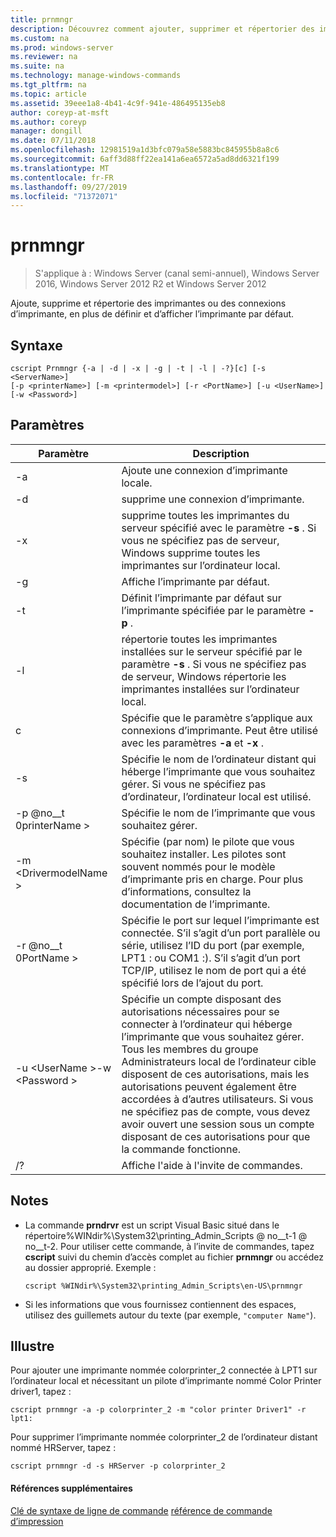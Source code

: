 ```yaml
---
title: prnmngr
description: Découvrez comment ajouter, supprimer et répertorier des imprimantes et des connexions.
ms.custom: na
ms.prod: windows-server
ms.reviewer: na
ms.suite: na
ms.technology: manage-windows-commands
ms.tgt_pltfrm: na
ms.topic: article
ms.assetid: 39eee1a8-4b41-4c9f-941e-486495135eb8
author: coreyp-at-msft
ms.author: coreyp
manager: dongill
ms.date: 07/11/2018
ms.openlocfilehash: 12981519a1d3bfc079a58e5883bc845955b8a8c6
ms.sourcegitcommit: 6aff3d88ff22ea141a6ea6572a5ad8dd6321f199
ms.translationtype: MT
ms.contentlocale: fr-FR
ms.lasthandoff: 09/27/2019
ms.locfileid: "71372071"
---
```

# <a name="prnmngr"></a>prnmngr

>S'applique à : Windows Server (canal semi-annuel), Windows Server 2016, Windows Server 2012 R2 et Windows Server 2012

Ajoute, supprime et répertorie des imprimantes ou des connexions d’imprimante, en plus de définir et d’afficher l’imprimante par défaut.

## <a name="syntax"></a>Syntaxe
```
cscript Prnmngr {-a | -d | -x | -g | -t | -l | -?}[c] [-s <ServerName>] 
[-p <printerName>] [-m <printermodel>] [-r <PortName>] [-u <UserName>] 
[-w <Password>]
```

## <a name="parameters"></a>Paramètres

|           Paramètre           |                                                                                                                                                                                        Description                                                                                                                                                                                        |
|-------------------------------|-------------------------------------------------------------------------------------------------------------------------------------------------------------------------------------------------------------------------------------------------------------------------------------------------------------------------------------------------------------------------------------------|
|              -a               |                                                                                                                                                                             Ajoute une connexion d’imprimante locale.                                                                                                                                                                              |
|              -d               |                                                                                                                                                                               supprime une connexion d’imprimante.                                                                                                                                                                               |
|              -x               |                                                                                                               supprime toutes les imprimantes du serveur spécifié avec le paramètre **-s** . Si vous ne spécifiez pas de serveur, Windows supprime toutes les imprimantes sur l’ordinateur local.                                                                                                               |
|              -g               |                                                                                                                                                                               Affiche l’imprimante par défaut.                                                                                                                                                                               |
|              -t               |                                                                                                                                                        Définit l’imprimante par défaut sur l’imprimante spécifiée par le paramètre **-p** .                                                                                                                                                         |
|              -l               |                                                                                                         répertorie toutes les imprimantes installées sur le serveur spécifié par le paramètre **-s** . Si vous ne spécifiez pas de serveur, Windows répertorie les imprimantes installées sur l’ordinateur local.                                                                                                         |
|               c               |                                                                                                                                      Spécifie que le paramètre s’applique aux connexions d’imprimante. Peut être utilisé avec les paramètres **-a** et **-x** .                                                                                                                                      |
|        -s <ServerName>        |                                                                                                                  Spécifie le nom de l’ordinateur distant qui héberge l’imprimante que vous souhaitez gérer. Si vous ne spécifiez pas d’ordinateur, l’ordinateur local est utilisé.                                                                                                                  |
|       -p @no__t 0printerName >       |                                                                                                                                                                Spécifie le nom de l’imprimante que vous souhaitez gérer.                                                                                                                                                                 |
|     -m \<DrivermodelName >     |                                                                                                          Spécifie (par nom) le pilote que vous souhaitez installer. Les pilotes sont souvent nommés pour le modèle d’imprimante pris en charge. Pour plus d’informations, consultez la documentation de l’imprimante.                                                                                                           |
|        -r @no__t 0PortName >         |                                                                         Spécifie le port sur lequel l’imprimante est connectée. S’il s’agit d’un port parallèle ou série, utilisez l’ID du port (par exemple, LPT1 : ou COM1 :). S’il s’agit d’un port TCP/IP, utilisez le nom de port qui a été spécifié lors de l’ajout du port.                                                                          |
| -u \<UserName >-w \<Password > | Spécifie un compte disposant des autorisations nécessaires pour se connecter à l’ordinateur qui héberge l’imprimante que vous souhaitez gérer. Tous les membres du groupe Administrateurs local de l’ordinateur cible disposent de ces autorisations, mais les autorisations peuvent également être accordées à d’autres utilisateurs. Si vous ne spécifiez pas de compte, vous devez avoir ouvert une session sous un compte disposant de ces autorisations pour que la commande fonctionne. |
|              /?               |                                                                                                                                                                           Affiche l'aide à l'invite de commandes.                                                                                                                                                                            |

## <a name="remarks"></a>Notes
-   La commande **prndrvr** est un script Visual Basic situé dans le répertoire%WINdir%\System32\printing_Admin_Scripts @ no__t-1 @ no__t-2. Pour utiliser cette commande, à l’invite de commandes, tapez **cscript** suivi du chemin d’accès complet au fichier **prnmngr** ou accédez au dossier approprié. Exemple :
    ```
    cscript %WINdir%\System32\printing_Admin_Scripts\en-US\prnmngr
    ```
-   Si les informations que vous fournissez contiennent des espaces, utilisez des guillemets autour du texte (par exemple, `"computer Name"`).

## <a name="BKMK_examples"></a>Illustre
Pour ajouter une imprimante nommée colorprinter_2 connectée à LPT1 sur l’ordinateur local et nécessitant un pilote d’imprimante nommé Color Printer driver1, tapez :
```
cscript prnmngr -a -p colorprinter_2 -m "color printer Driver1" -r lpt1:
```
Pour supprimer l’imprimante nommée colorprinter_2 de l’ordinateur distant nommé HRServer, tapez :
```
cscript prnmngr -d -s HRServer -p colorprinter_2 
```

#### <a name="additional-references"></a>Références supplémentaires
[Clé de syntaxe de ligne de commande](command-line-syntax-key.md)
[référence de commande d’impression](print-command-reference.md)
